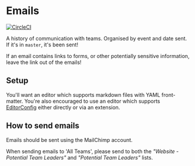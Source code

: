 # Emails

[![CircleCI](https://circleci.com/gh/srobo/team-emails.svg?style=svg)](https://circleci.com/gh/srobo/team-emails)

A history of communication with teams. Organised by event and date sent. If it's in `master`, it's been sent!

If an email contains links to forms, or other potentially sensitive information, leave the link out of the emails!

## Setup

You'll want an editor which supports markdown files with YAML front-matter.
You're also encouraged to use an editor which supports [EditorConfig](https://editorconfig.org/) either directly or via an extension.

## How to send emails

Emails should be sent using the MailChimp account.

When sending emails to 'All Teams', please send to both the _"Website - Potential Team Leaders"_ and _"Potential Team Leaders"_ lists.
